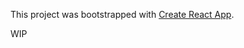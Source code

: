 This project was bootstrapped with [Create React App](https://github.com/facebook/create-react-app).

WIP
